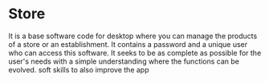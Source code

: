 # Store
It is a base software code for desktop where you can manage the products of a store or an establishment. It contains a password and a unique user who can access this software. It seeks to be as complete as possible for the user's needs with a simple understanding where the functions can be evolved. soft skills to also improve the app
